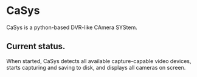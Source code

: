 # CaSys
CaSys is a python-based DVR-like CAmera SYStem.

## Current status.
When started, CaSys detects all available capture-capable video devices, starts capturing and saving to disk, and displays all cameras on screen.

